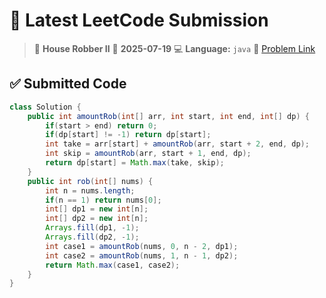 # 🧠 Latest LeetCode Submission

> 📌 **House Robber II**
> 📅 **2025-07-19**
> 💻 **Language:** `java`
> 🔗 [Problem Link](https://leetcode.com/problems/house-robber-ii/)

## ✅ Submitted Code

```java
class Solution {
    public int amountRob(int[] arr, int start, int end, int[] dp) {
        if(start > end) return 0;
        if(dp[start] != -1) return dp[start];
        int take = arr[start] + amountRob(arr, start + 2, end, dp);
        int skip = amountRob(arr, start + 1, end, dp);
        return dp[start] = Math.max(take, skip);
    }
    public int rob(int[] nums) {
        int n = nums.length;
        if(n == 1) return nums[0];
        int[] dp1 = new int[n];
        int[] dp2 = new int[n];
        Arrays.fill(dp1, -1);
        Arrays.fill(dp2, -1);
        int case1 = amountRob(nums, 0, n - 2, dp1); 
        int case2 = amountRob(nums, 1, n - 1, dp2);  
        return Math.max(case1, case2);
    }
}

```

<!-- Updated: 2025-07-19 18:59:54.600041 -->
